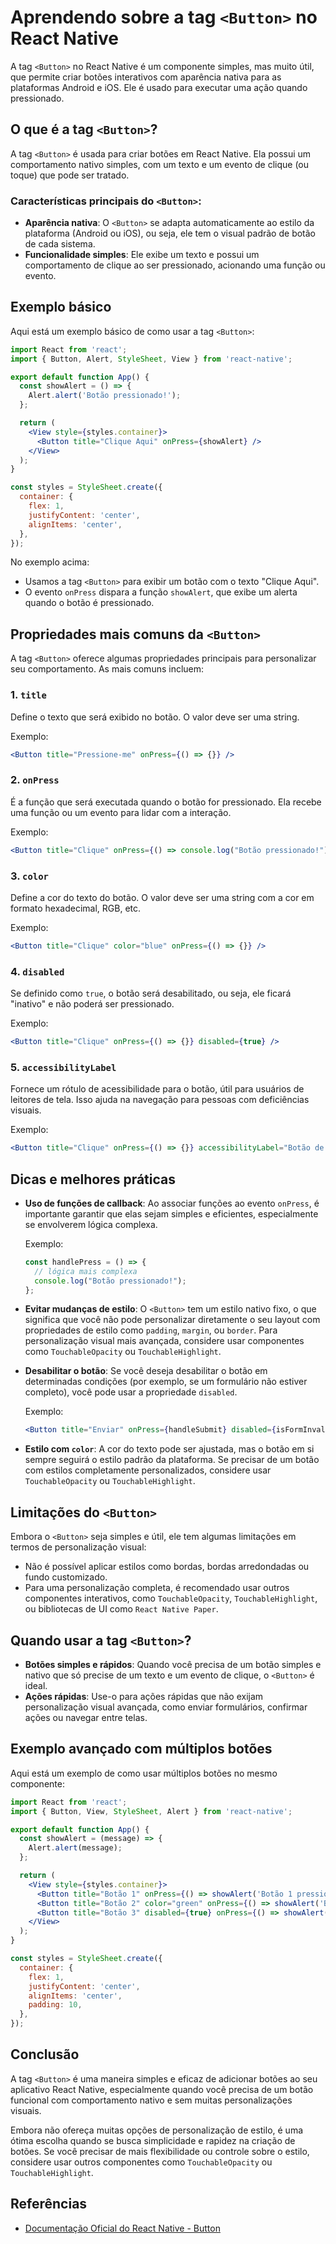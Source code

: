 # Aprendendo sobre a tag `<Button>` no React Native

A tag `<Button>` no React Native é um componente simples, mas muito útil, que permite criar botões interativos com aparência nativa para as plataformas Android e iOS. Ele é usado para executar uma ação quando pressionado.

## O que é a tag `<Button>`?

A tag `<Button>` é usada para criar botões em React Native. Ela possui um comportamento nativo simples, com um texto e um evento de clique (ou toque) que pode ser tratado.

### Características principais do `<Button>`:
- **Aparência nativa**: O `<Button>` se adapta automaticamente ao estilo da plataforma (Android ou iOS), ou seja, ele tem o visual padrão de botão de cada sistema.
- **Funcionalidade simples**: Ele exibe um texto e possui um comportamento de clique ao ser pressionado, acionando uma função ou evento.

## Exemplo básico

Aqui está um exemplo básico de como usar a tag `<Button>`:

```jsx
import React from 'react';
import { Button, Alert, StyleSheet, View } from 'react-native';

export default function App() {
  const showAlert = () => {
    Alert.alert('Botão pressionado!');
  };

  return (
    <View style={styles.container}>
      <Button title="Clique Aqui" onPress={showAlert} />
    </View>
  );
}

const styles = StyleSheet.create({
  container: {
    flex: 1,
    justifyContent: 'center',
    alignItems: 'center',
  },
});
```

No exemplo acima:
- Usamos a tag `<Button>` para exibir um botão com o texto "Clique Aqui".
- O evento `onPress` dispara a função `showAlert`, que exibe um alerta quando o botão é pressionado.

## Propriedades mais comuns da `<Button>`

A tag `<Button>` oferece algumas propriedades principais para personalizar seu comportamento. As mais comuns incluem:

### 1. **`title`**
Define o texto que será exibido no botão. O valor deve ser uma string.

Exemplo:
```jsx
<Button title="Pressione-me" onPress={() => {}} />
```

### 2. **`onPress`**
É a função que será executada quando o botão for pressionado. Ela recebe uma função ou um evento para lidar com a interação.

Exemplo:
```jsx
<Button title="Clique" onPress={() => console.log("Botão pressionado!")} />
```

### 3. **`color`**
Define a cor do texto do botão. O valor deve ser uma string com a cor em formato hexadecimal, RGB, etc.

Exemplo:
```jsx
<Button title="Clique" color="blue" onPress={() => {}} />
```

### 4. **`disabled`**
Se definido como `true`, o botão será desabilitado, ou seja, ele ficará "inativo" e não poderá ser pressionado.

Exemplo:
```jsx
<Button title="Clique" onPress={() => {}} disabled={true} />
```

### 5. **`accessibilityLabel`**
Fornece um rótulo de acessibilidade para o botão, útil para usuários de leitores de tela. Isso ajuda na navegação para pessoas com deficiências visuais.

Exemplo:
```jsx
<Button title="Clique" onPress={() => {}} accessibilityLabel="Botão de clique" />
```

## Dicas e melhores práticas

- **Uso de funções de callback**: Ao associar funções ao evento `onPress`, é importante garantir que elas sejam simples e eficientes, especialmente se envolverem lógica complexa.
  
  Exemplo:
  ```jsx
  const handlePress = () => {
    // lógica mais complexa
    console.log("Botão pressionado!");
  };
  ```

- **Evitar mudanças de estilo**: O `<Button>` tem um estilo nativo fixo, o que significa que você não pode personalizar diretamente o seu layout com propriedades de estilo como `padding`, `margin`, ou `border`. Para personalização visual mais avançada, considere usar componentes como `TouchableOpacity` ou `TouchableHighlight`.

- **Desabilitar o botão**: Se você deseja desabilitar o botão em determinadas condições (por exemplo, se um formulário não estiver completo), você pode usar a propriedade `disabled`.

  Exemplo:
  ```jsx
  <Button title="Enviar" onPress={handleSubmit} disabled={isFormInvalid} />
  ```

- **Estilo com `color`**: A cor do texto pode ser ajustada, mas o botão em si sempre seguirá o estilo padrão da plataforma. Se precisar de um botão com estilos completamente personalizados, considere usar `TouchableOpacity` ou `TouchableHighlight`.

## Limitações do `<Button>`

Embora o `<Button>` seja simples e útil, ele tem algumas limitações em termos de personalização visual:
- Não é possível aplicar estilos como bordas, bordas arredondadas ou fundo customizado.
- Para uma personalização completa, é recomendado usar outros componentes interativos, como `TouchableOpacity`, `TouchableHighlight`, ou bibliotecas de UI como `React Native Paper`.

## Quando usar a tag `<Button>`?

- **Botões simples e rápidos**: Quando você precisa de um botão simples e nativo que só precise de um texto e um evento de clique, o `<Button>` é ideal.
- **Ações rápidas**: Use-o para ações rápidas que não exijam personalização visual avançada, como enviar formulários, confirmar ações ou navegar entre telas.

## Exemplo avançado com múltiplos botões

Aqui está um exemplo de como usar múltiplos botões no mesmo componente:

```jsx
import React from 'react';
import { Button, View, StyleSheet, Alert } from 'react-native';

export default function App() {
  const showAlert = (message) => {
    Alert.alert(message);
  };

  return (
    <View style={styles.container}>
      <Button title="Botão 1" onPress={() => showAlert('Botão 1 pressionado!')} />
      <Button title="Botão 2" color="green" onPress={() => showAlert('Botão 2 pressionado!')} />
      <Button title="Botão 3" disabled={true} onPress={() => showAlert('Botão 3 pressionado!')} />
    </View>
  );
}

const styles = StyleSheet.create({
  container: {
    flex: 1,
    justifyContent: 'center',
    alignItems: 'center',
    padding: 10,
  },
});
```

## Conclusão

A tag `<Button>` é uma maneira simples e eficaz de adicionar botões ao seu aplicativo React Native, especialmente quando você precisa de um botão funcional com comportamento nativo e sem muitas personalizações visuais.

Embora não ofereça muitas opções de personalização de estilo, é uma ótima escolha quando se busca simplicidade e rapidez na criação de botões. Se você precisar de mais flexibilidade ou controle sobre o estilo, considere usar outros componentes como `TouchableOpacity` ou `TouchableHighlight`.

## Referências

- [Documentação Oficial do React Native - Button](https://reactnative.dev/docs/button)
